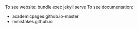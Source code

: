 To see website: bundle exec jekyll serve
To see documentation:
* academicpages.github.io-master
* mmistakes.github.io